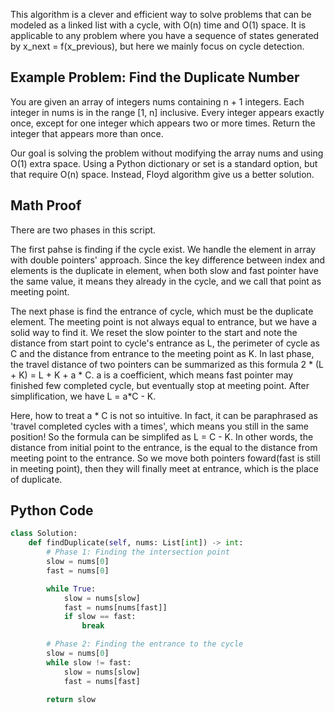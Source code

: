 This algorithm is a clever and efficient way to solve problems that can be modeled as a linked list with a cycle, with O(n) time and O(1) space. It is applicable to any problem where you have a sequence of states generated by x_next = f(x_previous), but here we mainly focus on cycle detection.


## Example Problem: Find the Duplicate Number
You are given an array of integers nums containing n + 1 integers. Each integer in nums is in the range [1, n] inclusive.
Every integer appears exactly once, except for one integer which appears two or more times. Return the integer that appears more than once.

Our goal is solving the problem without modifying the array nums and using O(1) extra space. Using a Python dictionary or set is a standard option, but that require O(n) space.
Instead, Floyd algorithm give us a better solution.

## Math Proof
There are two phases in this script. 

The first pahse is finding if the cycle exist. We handle the element in array with double pointers' approach. Since the key difference between index and elements
is the duplicate in element, when both slow and fast pointer have the same value, it means they already in the cycle, and we call that point as meeting point.

The next phase is find the entrance of cycle, which must be the duplicate element. The meeting point is not always equal to entrance, but we have a solid way to find it.
We reset the slow pointer to the start and note the distance from start point to cycle's entrance as L, the perimeter of cycle as C and the distance from entrance to 
the meeting point as K. In last phase, the travel distance of two pointers can be summarized as this formula 2 * (L + K) = L + K + a * C. a is a coefficient, which means fast pointer may finished few completed cycle, but eventually stop at meeting point. After simplification, we have L = a*C - K. 

Here, how to treat a * C is not so intuitive. In fact, it can be paraphrased as 'travel completed cycles with a times', which means you still in the same position! So the formula can 
be simplifed as L = C - K. In other words, the distance from initial point to the entrance, is the equal to the distance from meeting point to the entrance. So we move both pointers foward(fast is still in meeting point), then they will finally meet at entrance, which is the place of duplicate.

## Python Code

```python
class Solution:
    def findDuplicate(self, nums: List[int]) -> int:
        # Phase 1: Finding the intersection point
        slow = nums[0]
        fast = nums[0]

        while True:
            slow = nums[slow]
            fast = nums[nums[fast]]
            if slow == fast:
                break

        # Phase 2: Finding the entrance to the cycle
        slow = nums[0]
        while slow != fast:
            slow = nums[slow]
            fast = nums[fast]

        return slow



